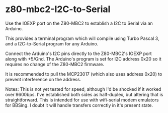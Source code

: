 # z80-mbc2-I2C-to-Serial
Use the IOEXP port on the Z80-MBC2 to establish a I2C to Serial via an Arduino.

This provides a terminal program which will compile using Turbo Pascal 3,
and a I2C-to-Serial program for any Arduino.  

Connect the Arduino's I2C pins directly to the Z80-MBC2's IOEXP port along with +5/Gnd.
The Arduino's program is set for I2C address 0x20 so it requires no change of the Z80-MBC2 firmware.

It is recommended to pull the MCP23017 (which also uses address 0x20) to prevent interference on the address.

Notes: 
This is not yet tested for speed, although I'd be shocked if it worked over 9600bps.
I've established both sides as half-duplex, but altering that is straightforward.
This is intended for use with wifi-serial modem emulators for BBSing.  I doubt it will handle transfers correctly in it's present state.
